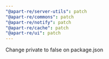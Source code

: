 ```yaml
---
"@apart-re/server-utils": patch
"@apart-re/commons": patch
"@apart-re/notify": patch
"@apart-re/cache": patch
"@apart-re/ui": patch
---
```


Change private to false on package.json
